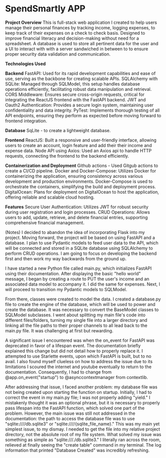 # SpendSmartly APP


**Project Overview**
This is full-stack web application I created to help users manage their personal finances by tracking income, logging expenses, to keep track of their expenses on a check to check basis. Designed to improve financial literacy and decision-making without need for a spreadsheet. A database is used to store all pertinent data for the user and a UI to interact with with a server sandwiched in between to to ensure proper security data validation and communication.

**Technologies Used**

**Backend**
FastAPI: Used for its rapid development capabilities and ease of use, serving as the backbone for creating scalable APIs.
SQLAlchemy with SQLite: Managed through SQLModel, this setup handles database operations efficiently, facilitating robust data manipulation and retrieval.
CORS Middleware: Ensures secure cross-origin requests, critical for integrating the ReactJS frontend with the FastAPI backend.
JWT and Oauth2 Authentication: Provides a secure login system, maintaining user confidentiality and data integrity.
PyTest: Implements thorough testing of all API endpoints, ensuring they perform as expected before moving forward to frontend integration.

**Database**
SqLite - to create a lightweight database.

**Frontend**
ReactJS: Built a responsive and user-friendly interface, allowing users to create an account, login feature and add their their income and expense data.
Node API using Axios: Used an Axios api to handle HTTP requests, connecting the frontend to the backend efficiently.


**Containerization and Deployment**
Github actions - Used Gitgub actions to create a CI/CD pipeline.
Docker and Docker-Compose: Utilizes Docker for containerizing the application, ensuring consistency across various development and production environments. Docker-Compose is used to orchestrate the containers, simplifying the build and deployment process.
DigitalOcean: Plans for deployment on DigitalOcean to host the application, offering reliable and scalable cloud hosting.

**Features**
Secure User Authentication: Utilizes JWT for robust security during user registration and login processes.
CRUD Operations: Allows users to add, update, retrieve, and delete financial entries, supporting comprehensive financial management.



(Notes)
I decided to abandon the idea of incorporating Flask into my project. Moving forward, the project will be based on using FastAPI and a database. I plan to use Pydantic models to feed user data to the API, which will be connected and stored in a SQLite database using SQLAlchemy to perform CRUD operations. I am going to focus on developing the backend first and then work my way backwards from the ground up.

I have started a new Python file called main.py, which initializes FastAPI using their documentation. After displaying the basic "hello world" message, I began by creating a route to PUT the user's income and an associated data model to accompany it. I did the same for expenses. Next, I will proceed to transition my Pydantic models to SQLModel.

From there, classes were created to model the data. I created a database.py file to create the engine of the database, which will be used to power and create the database. It was necessary to convert the BaseModel classes to SQLModel subclasses. I went about splitting my main file's code into different files/folders, turning my single file into a larger directory and linking all the file paths to their proper channels to all lead back to the main.py file. It was challenging at first but rewarding.

A significant issue I encountered was when the on_event for FastAPI was deprecated in favor of a lifespan event. The documentation briefly explained this change but did not detail how to properly replace it. I attempted to use Starlette events, upon which FastAPI is built, but to no avail. I also found myself clueless on how to address the issue due to its limitations I scoured the internet and youtube eventually to return to the documentation. Consequently, I had to change from @app.on_event("startup") to @asynccontextmanager from contextlib.

After addressing that issue, I faced another problem: my database file was not being created upon starting the function on startup. Initially, I had to correct the event in my main.py file; I was not properly adding "yield." I mistakenly thought it was an optional phrase, but it is necessary to properly pass lifespan into the FastAPI function, which solved one part of the problem. However, the main issue was still not addressed in the documentation: the path to access the database file was to use "sqlite:////db.sqlite3" or "sqlite:////{sqlite_file_name}." This was my main yet simplest issue, to my dismay. I needed to get the file into my relative project directory, not the absolute root of my file system. What solved my issue was something as simple as "sqlite:///./db.sqlite3." I literally ran across the room, relieved at finally seeing the "create table" command in my terminal. The log information that printed "Database Created" was incredibly refreshing.
